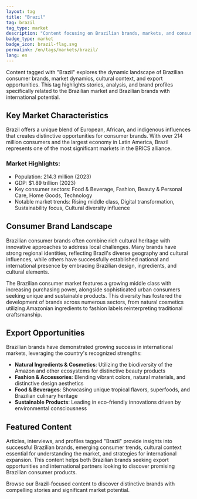 ```yaml
---
layout: tag
title: "Brazil"
tag: brazil
tag_type: market
description: "Content focusing on Brazilian brands, markets, and consumer trends in Latin America's largest economy with vibrant cultural influences and diverse consumer opportunities."
badge_type: market
badge_icon: brazil-flag.svg
permalink: /en/tags/markets/brazil/
lang: en
---
```


Content tagged with "Brazil" explores the dynamic landscape of Brazilian consumer brands, market dynamics, cultural context, and export opportunities. This tag highlights stories, analysis, and brand profiles specifically related to the Brazilian market and Brazilian brands with international potential.

## Key Market Characteristics

Brazil offers a unique blend of European, African, and indigenous influences that creates distinctive opportunities for consumer brands. With over 214 million consumers and the largest economy in Latin America, Brazil represents one of the most significant markets in the BRICS alliance.

### Market Highlights:
- Population: 214.3 million (2023)
- GDP: $1.89 trillion (2023)
- Key consumer sectors: Food & Beverage, Fashion, Beauty & Personal Care, Home Goods, Technology
- Notable market trends: Rising middle class, Digital transformation, Sustainability focus, Cultural diversity influence

## Consumer Brand Landscape

Brazilian consumer brands often combine rich cultural heritage with innovative approaches to address local challenges. Many brands have strong regional identities, reflecting Brazil's diverse geography and cultural influences, while others have successfully established national and international presence by embracing Brazilian design, ingredients, and cultural elements.

The Brazilian consumer market features a growing middle class with increasing purchasing power, alongside sophisticated urban consumers seeking unique and sustainable products. This diversity has fostered the development of brands across numerous sectors, from natural cosmetics utilizing Amazonian ingredients to fashion labels reinterpreting traditional craftsmanship.

## Export Opportunities

Brazilian brands have demonstrated growing success in international markets, leveraging the country's recognized strengths:

- **Natural Ingredients & Cosmetics**: Utilizing the biodiversity of the Amazon and other ecosystems for distinctive beauty products
- **Fashion & Accessories**: Blending vibrant colors, natural materials, and distinctive design aesthetics
- **Food & Beverages**: Showcasing unique tropical flavors, superfoods, and Brazilian culinary heritage
- **Sustainable Products**: Leading in eco-friendly innovations driven by environmental consciousness

## Featured Content

Articles, interviews, and profiles tagged "Brazil" provide insights into successful Brazilian brands, emerging consumer trends, cultural context essential for understanding the market, and strategies for international expansion. This content helps both Brazilian brands seeking export opportunities and international partners looking to discover promising Brazilian consumer products.

Browse our Brazil-focused content to discover distinctive brands with compelling stories and significant market potential.